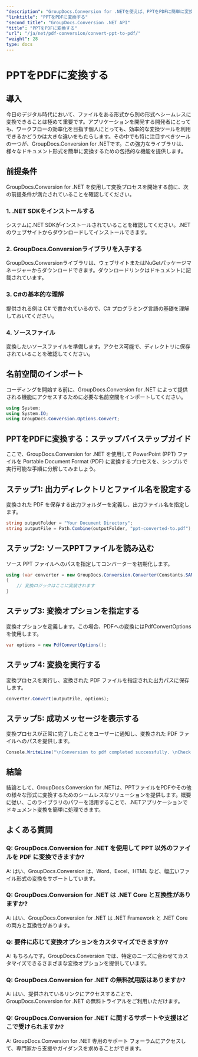 ```yaml
---
"description": "GroupDocs.Conversion for .NETを使えば、PPTをPDFに簡単に変換できます。カスタマイズ可能なオプションで、シームレスなドキュメント変換をお楽しみください。"
"linktitle": "PPTをPDFに変換する"
"second_title": "GroupDocs.Conversion .NET API"
"title": "PPTをPDFに変換する"
"url": "/ja/net/pdf-conversion/convert-ppt-to-pdf/"
"weight": 28
type: docs
---
```

# PPTをPDFに変換する

## 導入
今日のデジタル時代において、ファイルをある形式から別の形式へシームレスに変換できることは極めて重要です。アプリケーションを開発する開発者にとっても、ワークフローの効率化を目指す個人にとっても、効率的な変換ツールを利用できるかどうかは大きな違いをもたらします。その中でも特に注目すべきツールの一つが、GroupDocs.Conversion for .NETです。この強力なライブラリは、様々なドキュメント形式を簡単に変換するための包括的な機能を提供します。
## 前提条件
GroupDocs.Conversion for .NET を使用して変換プロセスを開始する前に、次の前提条件が満たされていることを確認してください。
### 1. .NET SDKをインストールする
システムに.NET SDKがインストールされていることを確認してください。.NETのウェブサイトからダウンロードしてインストールできます。
### 2. GroupDocs.Conversionライブラリを入手する
GroupDocs.Conversionライブラリは、ウェブサイトまたはNuGetパッケージマネージャーからダウンロードできます。ダウンロードリンクはドキュメントに記載されています。
### 3. C#の基本的な理解
提供される例は C# で書かれているので、C# プログラミング言語の基礎を理解しておいてください。
### 4. ソースファイル
変換したいソースファイルを準備します。アクセス可能で、ディレクトリに保存されていることを確認してください。

## 名前空間のインポート
コーディングを開始する前に、GroupDocs.Conversion for .NET によって提供される機能にアクセスするために必要な名前空間をインポートしてください。
```csharp
using System;
using System.IO;
using GroupDocs.Conversion.Options.Convert;
```
## PPTをPDFに変換する：ステップバイステップガイド
ここで、GroupDocs.Conversion for .NET を使用して PowerPoint (PPT) ファイルを Portable Document Format (PDF) に変換するプロセスを、シンプルで実行可能な手順に分解してみましょう。
## ステップ1: 出力ディレクトリとファイル名を設定する
変換された PDF を保存する出力フォルダーを定義し、出力ファイル名を指定します。
```csharp
string outputFolder = "Your Document Directory";
string outputFile = Path.Combine(outputFolder, "ppt-converted-to.pdf");
```
## ステップ2: ソースPPTファイルを読み込む
ソース PPT ファイルへのパスを指定してコンバーターを初期化します。
```csharp
using (var converter = new GroupDocs.Conversion.Converter(Constants.SAMPLE_PPT))
{
    // 変換ロジックはここに実装されます
}
```
## ステップ3: 変換オプションを指定する
変換オプションを定義します。この場合、PDFへの変換にはPdfConvertOptionsを使用します。
```csharp
var options = new PdfConvertOptions();
```
## ステップ4: 変換を実行する
変換プロセスを実行し、変換された PDF ファイルを指定された出力パスに保存します。
```csharp
converter.Convert(outputFile, options);
```
## ステップ5: 成功メッセージを表示する
変換プロセスが正常に完了したことをユーザーに通知し、変換された PDF ファイルへのパスを提供します。
```csharp
Console.WriteLine("\nConversion to pdf completed successfully. \nCheck output in {0}", outputFolder);
```

## 結論
結論として、GroupDocs.Conversion for .NETは、PPTファイルをPDFやその他の様々な形式に変換するためのシームレスなソリューションを提供します。概要に従い、このライブラリのパワーを活用することで、.NETアプリケーションでドキュメント変換を簡単に処理できます。
## よくある質問
### Q: GroupDocs.Conversion for .NET を使用して PPT 以外のファイルを PDF に変換できますか?
A: はい、GroupDocs.Conversion は、Word、Excel、HTML など、幅広いファイル形式の変換をサポートしています。
### Q: GroupDocs.Conversion for .NET は .NET Core と互換性がありますか?
A: はい、GroupDocs.Conversion for .NET は .NET Framework と .NET Core の両方と互換性があります。
### Q: 要件に応じて変換オプションをカスタマイズできますか?
A: もちろんです。GroupDocs.Conversion では、特定のニーズに合わせてカスタマイズできるさまざまな変換オプションを提供しています。
### Q: GroupDocs.Conversion for .NET の無料試用版はありますか?
A: はい、提供されているリンクにアクセスすることで、GroupDocs.Conversion for .NET の無料トライアルをご利用いただけます。
### Q: GroupDocs.Conversion for .NET に関するサポートや支援はどこで受けられますか?
A: GroupDocs.Conversion for .NET 専用のサポート フォーラムにアクセスして、専門家から支援やガイダンスを求めることができます。